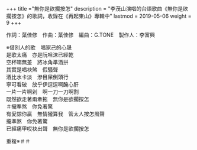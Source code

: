 +++
title ="無你是欲擱按怎"
description = "李茂山演唱的台語歌曲《無你是欲擱按怎》的歌詞，收錄在《再起東山》專輯中"
lastmod = 2019-05-06
weight = 9
+++

作詞：葉佳修　作曲：葉佳修　編曲：G.TONE　製作人：李富興

※借別人的歌　唱家己的心晟  
是歌太痛　亦是阮咀沫已經乾  
空杯嘛無差　將冰角準酒拼  
其實是唱袂煞　假騷聲  
酒比水卡淡　滲目屎倒頭行  
寧可看破　放乎伊逗逗啊醃心肝  
一片一片啊剁　啊一刀一刀啊割  
既然欲走著甭牽拖　無你是欲擱按怎  
＃攏準煞　你免著驚  
有愛諒你贏　無情攏算我　管太人按怎風聲  
攏準煞　你免著驚  
已經痛甲哎袂出聲　無你是欲擱按怎  

重複※＃＃